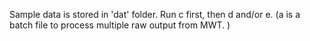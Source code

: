 Sample data is stored in 'dat' folder.
Run c first, then d and/or e.
(a is a batch file to process multiple raw output from MWT. )
